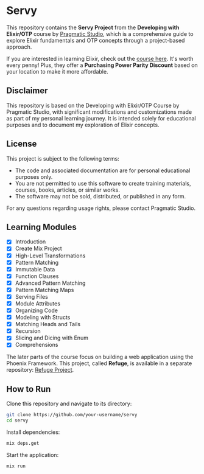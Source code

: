 # Servy

This repository contains the **Servy Project** from the **Developing with Elixir/OTP** course by [Pragmatic Studio](https://pragmaticstudio.com), which is a comprehensive guide to explore Elixir fundamentals and OTP concepts through a project-based approach.

If you are interested in learning Elixir, check out the [course here](https://pragmaticstudio.com/courses/elixir). It's worth every penny! Plus, they offer a **Purchasing Power Parity Discount** based on your location to make it more affordable.

## Disclaimer

This repository is based on the Developing with Elixir/OTP Course by Pragmatic Studio, with significant modifications and customizations made as part of my personal learning journey. It is intended solely for educational purposes and to document my exploration of Elixir concepts.

## License

This project is subject to the following terms:

- The code and associated documentation are for personal educational purposes only.
- You are not permitted to use this software to create training materials, courses, books, articles, or similar works.
- The software may not be sold, distributed, or published in any form.

For any questions regarding usage rights, please contact Pragmatic Studio.

## Learning Modules

- [x] Introduction
- [x] Create Mix Project
- [x] High-Level Transformations
- [x] Pattern Matching
- [x] Immutable Data
- [x] Function Clauses
- [x] Advanced Pattern Matching
- [x] Pattern Matching Maps
- [x] Serving Files
- [x] Module Attributes
- [x] Organizing Code
- [x] Modeling with Structs
- [x] Matching Heads and Tails
- [x] Recursion
- [x] Slicing and Dicing with Enum
- [x] Comprehensions

The later parts of the course focus on building a web application using the Phoenix Framework. This project, called **Refuge**, is available in a separate repository: [Refuge Project](https://github.com/muzhawir/refuge).

## How to Run

Clone this repository and navigate to its directory:

```bash
git clone https://github.com/your-username/servy
cd servy
```

Install dependencies:

```bash
mix deps.get
```

Start the application:

```bash
mix run
```
